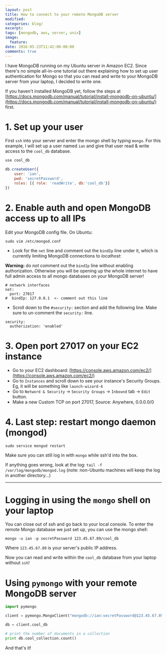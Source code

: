 ```yaml
---
layout: post
title: How to connect to your remote MongoDB server
modified:
categories: blog/
excerpt:
tags: [mongodb, aws, server, unix]
image:
  feature:
date: 2016-05-23T11:42:00-00:00
comments: true
---
```


I have MongoDB running on my Ubuntu server in Amazon EC2. Since there's no simple all-in-one tutorial out there explaining how to set up user authentication for Mongo so that you can read and write to your MongoDB server from your laptop, I decided to write one.

If you haven't installed MongoDB yet, follow the steps at [https://docs.mongodb.com/manual/tutorial/install-mongodb-on-ubuntu/](https://docs.mongodb.com/manual/tutorial/install-mongodb-on-ubuntu/) first.

# 1. Set up your user

First `ssh` into your server and enter the mongo shell by typing `mongo`. For this example, I will set up a user named `ian` and give that user read & write access to the `cool_db` database.

``` javascript
use cool_db

db.createUser({
    user: 'ian',
    pwd: 'secretPassword',
    roles: [{ role: 'readWrite', db:'cool_db'}]
})
```

# 2. Enable auth and open MongoDB access up to all IPs

Edit your MongoDB config file. On Ubuntu:

`sudo vim /etc/mongod.conf`

* Look for the `net` line and comment out the `bindIp` line under it, which is currently limiting MongoDB connections to *localhost*:

**Warning:** do *not* comment out the `bindIp` line without enabling authorization. Otherwise you will be opening up the whole internet to have full admin access to all mongo databases on your MongoDB server!

``` text
# network interfaces
net:
  port: 27017
#  bindIp: 127.0.0.1  <- comment out this line
```

* Scroll down to the `#security:` section and add the following line. Make sure to un-comment the `security:` line.

``` text
security:
  authorization: 'enabled'
```

# 3. Open port 27017 on your EC2 instance

* Go to your EC2 dashboard:  [https://console.aws.amazon.com/ec2/](https://console.aws.amazon.com/ec2/)
* Go to `Instances` and scroll down to see your instance's Security Groups. Eg, it will be something like `launch-wizard-4`
* Go to `Netword & Security` -> `Security Groups` -> `Inbound` tab -> `Edit` button.
* Make a new Custom TCP on port 27017, Source: Anywhere, 0.0.0.0/0

# 4. Last step: restart mongo daemon (mongod)

`sudo service mongod restart`

Make sure you can still log in with `mongo` while ssh'd into the box.

If anything goes wrong, look at the log: `tail -f /var/log/mongodb/mongod.log` (note: non-Ubuntu machines will keep the log in another directory...)

***

# Logging in using the `mongo` shell on your laptop

You can close out of ssh and go back to your local console. To enter the remote Mongo database we just set up, you can use the mongo shell:

`mongo -u ian -p secretPassword 123.45.67.89/cool_db`

Where `123.45.67.89` is your server's public IP address.

Now you can read and write within the `cool_db` database from your laptop without `ssh`!

# Using `pymongo` with your remote MongoDB server

``` python
import pymongo

client = pymongo.MongoClient("mongodb://ian:secretPassword@123.45.67.89/cool_db") # defaults to port 27017

db = client.cool_db

# print the number of documents in a collection
print db.cool_collection.count()
```

And that's it!
